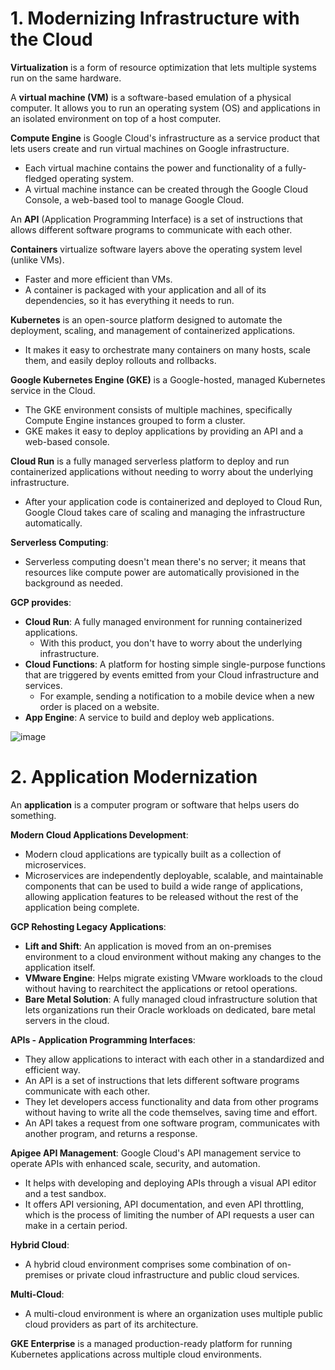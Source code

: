 # 1. Modernizing Infrastructure with the Cloud

**Virtualization** is a form of resource optimization that lets multiple systems run on the same hardware.

A **virtual machine (VM)** is a software-based emulation of a physical computer. It allows you to run an operating system (OS) and applications in an isolated environment on top of a host computer.

**Compute Engine** is Google Cloud's infrastructure as a service product that lets users create and run virtual machines on Google infrastructure.

- Each virtual machine contains the power and functionality of a fully-fledged operating system.
- A virtual machine instance can be created through the Google Cloud Console, a web-based tool to manage Google Cloud.

An **API** (Application Programming Interface) is a set of instructions that allows different software programs to communicate with each other.

**Containers** virtualize software layers above the operating system level (unlike VMs).

- Faster and more efficient than VMs.
- A container is packaged with your application and all of its dependencies, so it has everything it needs to run.

**Kubernetes** is an open-source platform designed to automate the deployment, scaling, and management of containerized applications.

- It makes it easy to orchestrate many containers on many hosts, scale them, and easily deploy rollouts and rollbacks.

**Google Kubernetes Engine (GKE)** is a Google-hosted, managed Kubernetes service in the Cloud.

- The GKE environment consists of multiple machines, specifically Compute Engine instances grouped to form a cluster.
- GKE makes it easy to deploy applications by providing an API and a web-based console.

**Cloud Run** is a fully managed serverless platform to deploy and run containerized applications without needing to worry about the underlying infrastructure.

- After your application code is containerized and deployed to Cloud Run, Google Cloud takes care of scaling and managing the infrastructure automatically.

**Serverless Computing**:

- Serverless computing doesn't mean there's no server; it means that resources like compute power are automatically provisioned in the background as needed.

**GCP provides**:

- **Cloud Run**: A fully managed environment for running containerized applications.
  - With this product, you don't have to worry about the underlying infrastructure.
- **Cloud Functions**: A platform for hosting simple single-purpose functions that are triggered by events emitted from your Cloud infrastructure and services.
  - For example, sending a notification to a mobile device when a new order is placed on a website.
- **App Engine**: A service to build and deploy web applications.

![image](https://github.com/user-attachments/assets/1a66f093-e428-4452-b096-8296d8e045f2)

# 2. Application Modernization

An **application** is a computer program or software that helps users do something.

**Modern Cloud Applications Development**:

- Modern cloud applications are typically built as a collection of microservices.
- Microservices are independently deployable, scalable, and maintainable components that can be used to build a wide range of applications, allowing application features to be released without the rest of the application being complete.

**GCP Rehosting Legacy Applications**:

- **Lift and Shift**: An application is moved from an on-premises environment to a cloud environment without making any changes to the application itself.
- **VMware Engine**: Helps migrate existing VMware workloads to the cloud without having to rearchitect the applications or retool operations.
- **Bare Metal Solution**: A fully managed cloud infrastructure solution that lets organizations run their Oracle workloads on dedicated, bare metal servers in the cloud.

**APIs - Application Programming Interfaces**:

- They allow applications to interact with each other in a standardized and efficient way.
- An API is a set of instructions that lets different software programs communicate with each other.
- They let developers access functionality and data from other programs without having to write all the code themselves, saving time and effort.
- An API takes a request from one software program, communicates with another program, and returns a response.

**Apigee API Management**: Google Cloud's API management service to operate APIs with enhanced scale, security, and automation.

- It helps with developing and deploying APIs through a visual API editor and a test sandbox.
- It offers API versioning, API documentation, and even API throttling, which is the process of limiting the number of API requests a user can make in a certain period.

**Hybrid Cloud**:

- A hybrid cloud environment comprises some combination of on-premises or private cloud infrastructure and public cloud services.

**Multi-Cloud**:

- A multi-cloud environment is where an organization uses multiple public cloud providers as part of its architecture.

**GKE Enterprise** is a managed production-ready platform for running Kubernetes applications across multiple cloud environments.
